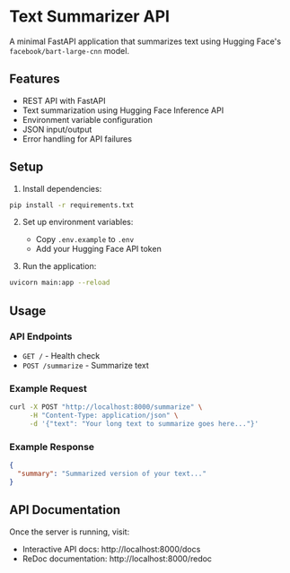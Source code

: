# Text Summarizer API

A minimal FastAPI application that summarizes text using Hugging Face's `facebook/bart-large-cnn` model.

## Features

- REST API with FastAPI
- Text summarization using Hugging Face Inference API
- Environment variable configuration
- JSON input/output
- Error handling for API failures

## Setup

1. Install dependencies:
```bash
pip install -r requirements.txt
```

2. Set up environment variables:
   - Copy `.env.example` to `.env`
   - Add your Hugging Face API token

3. Run the application:
```bash
uvicorn main:app --reload
```

## Usage

### API Endpoints

- `GET /` - Health check
- `POST /summarize` - Summarize text

### Example Request

```bash
curl -X POST "http://localhost:8000/summarize" \
     -H "Content-Type: application/json" \
     -d '{"text": "Your long text to summarize goes here..."}'
```

### Example Response

```json
{
  "summary": "Summarized version of your text..."
}
```

## API Documentation

Once the server is running, visit:
- Interactive API docs: http://localhost:8000/docs
- ReDoc documentation: http://localhost:8000/redoc
